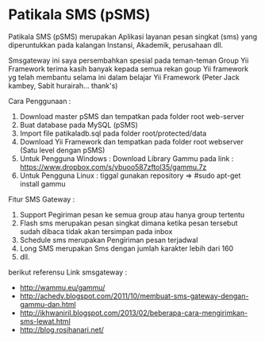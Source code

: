 Patikala SMS (pSMS)
====

Patikala SMS (pSMS) merupakan Aplikasi layanan pesan singkat (sms) yang diperuntukkan pada kalangan Instansi, Akademik, perusahaan dll.

Smsgateway ini saya persembahkan spesial pada teman-teman Group Yii Framework
terima kasih banyak kepada semua rekan goup Yii framework yg telah membantu selama ini dalam belajar Yii Framework
(Peter Jack kambey, Sabit hurairah... thank's)

Cara Penggunaan :
 1. Download master pSMS dan tempatkan pada folder root web-server
 2. Buat database pada MySQL (pSMS)
 3. Import file patikaladb.sql pada folder root/protected/data
 4. Download Yii Framework dan tempatkan pada folder root webserver (Satu level dengan pSMS)
 5. Untuk Pengguna Windows : Download Library Gammu pada link : https://www.dropbox.com/s/ybuoo587zftol35/gammu.7z
 6. Untuk Pengguna Linux : tiggal gunakan repository => #sudo apt-get install gammu

Fitur SMS Gateway :
 1. Support Pegiriman pesan ke semua group atau hanya group tertentu
 2. Flash sms merupakan pesan singkat dimana ketika pesan tersebut sudah dibaca tidak akan tersimpan pada inbox 
 3. Schedule sms merupakan Pengiriman pesan terjadwal
 4. Long SMS merupakan Sms dengan jumlah karakter lebih dari 160 
 4. dll.

berikut referensu Link smsgateway :
  - http://wammu.eu/gammu/
  - http://achedy.blogspot.com/2011/10/membuat-sms-gateway-dengan-gammu-dan.html
  - http://ikhwaniril.blogspot.com/2013/02/beberapa-cara-mengirimkan-sms-lewat.html
  - http://blog.rosihanari.net/
  



